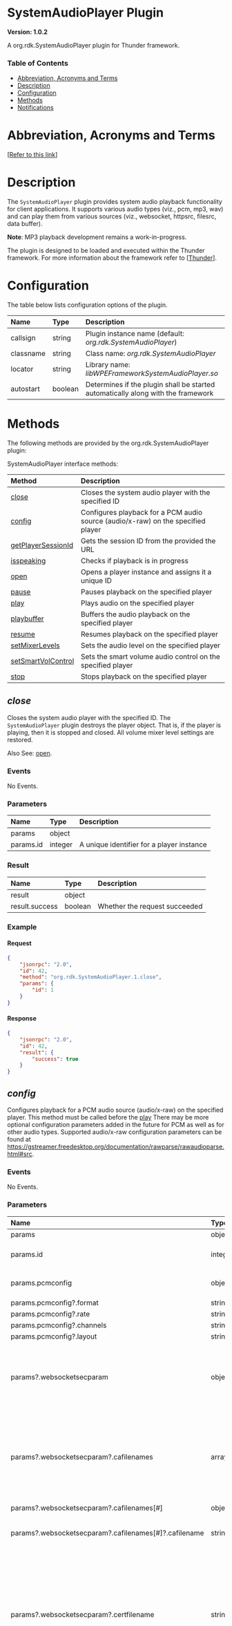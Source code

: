 <!-- Generated automatically, DO NOT EDIT! -->
<a name="SystemAudioPlayer_Plugin"></a>
# SystemAudioPlayer Plugin

**Version: 1.0.2**

A org.rdk.SystemAudioPlayer plugin for Thunder framework.

### Table of Contents

- [Abbreviation, Acronyms and Terms](#Abbreviation,_Acronyms_and_Terms)
- [Description](#Description)
- [Configuration](#Configuration)
- [Methods](#Methods)
- [Notifications](#Notifications)

<a name="Abbreviation,_Acronyms_and_Terms"></a>
# Abbreviation, Acronyms and Terms

[[Refer to this link](userguide/scope.md)]

<a name="Description"></a>
# Description

The `SystemAudioPlayer` plugin provides system audio playback functionality for client applications. It supports various audio types (viz., pcm, mp3, wav) and can play them from various sources (viz., websocket, httpsrc, filesrc, data buffer).  

**Note**: MP3 playback development remains a work-in-progress.

The plugin is designed to be loaded and executed within the Thunder framework. For more information about the framework refer to [[Thunder](#Thunder)].

<a name="Configuration"></a>
# Configuration

The table below lists configuration options of the plugin.

| Name | Type | Description |
| :-------- | :-------- | :-------- |
| callsign | string | Plugin instance name (default: *org.rdk.SystemAudioPlayer*) |
| classname | string | Class name: *org.rdk.SystemAudioPlayer* |
| locator | string | Library name: *libWPEFrameworkSystemAudioPlayer.so* |
| autostart | boolean | Determines if the plugin shall be started automatically along with the framework |

<a name="Methods"></a>
# Methods

The following methods are provided by the org.rdk.SystemAudioPlayer plugin:

SystemAudioPlayer interface methods:

| Method | Description |
| :-------- | :-------- |
| [close](#close) | Closes the system audio player with the specified ID |
| [config](#config) | Configures playback for a PCM audio source (audio/x-raw) on the specified player |
| [getPlayerSessionId](#getPlayerSessionId) | Gets the session ID from the provided the URL |
| [isspeaking](#isspeaking) | Checks if playback is in progress |
| [open](#open) | Opens a player instance and assigns it a unique ID |
| [pause](#pause) | Pauses playback on the specified player |
| [play](#play) | Plays audio on the specified player |
| [playbuffer](#playbuffer) | Buffers the audio playback on the specified player |
| [resume](#resume) | Resumes playback on the specified player |
| [setMixerLevels](#setMixerLevels) | Sets the audio level on the specified player |
| [setSmartVolControl](#setSmartVolControl) | Sets the smart volume audio control on the specified player |
| [stop](#stop) | Stops playback on the specified player |


<a name="close"></a>
## *close*

Closes the system audio player with the specified ID. The `SystemAudioPlayer` plugin destroys the player object. That is, if the player is playing, then it is stopped and closed. All volume mixer level settings are restored. 

 Also See: [open](#open).
 
### Events 

 No Events.

### Parameters

| Name | Type | Description |
| :-------- | :-------- | :-------- |
| params | object |  |
| params.id | integer | A unique identifier for a player instance |

### Result

| Name | Type | Description |
| :-------- | :-------- | :-------- |
| result | object |  |
| result.success | boolean | Whether the request succeeded |

### Example

#### Request

```json
{
    "jsonrpc": "2.0",
    "id": 42,
    "method": "org.rdk.SystemAudioPlayer.1.close",
    "params": {
        "id": 1
    }
}
```

#### Response

```json
{
    "jsonrpc": "2.0",
    "id": 42,
    "result": {
        "success": true
    }
}
```

<a name="config"></a>
## *config*

Configures playback for a PCM audio source (audio/x-raw) on the specified player. This method must be called before the [play](#play)  There may be more optional configuration parameters added in the future for PCM as well as for other audio types. Supported audio/x-raw configuration parameters can be found at https://gstreamer.freedesktop.org/documentation/rawparse/rawaudioparse.html#src.
 
### Events 

 No Events.

### Parameters

| Name | Type | Description |
| :-------- | :-------- | :-------- |
| params | object |  |
| params.id | integer | A unique identifier for a player instance |
| params.pcmconfig | object | PCM configuration properties |
| params.pcmconfig?.format | string | <sup>*(optional)*</sup>  |
| params.pcmconfig?.rate | string | <sup>*(optional)*</sup>  |
| params.pcmconfig?.channels | string | <sup>*(optional)*</sup>  |
| params.pcmconfig?.layout | string | <sup>*(optional)*</sup>  |
| params?.websocketsecparam | object | <sup>*(optional)*</sup> Parameters that are needed to establish a secured websocket connection |
| params?.websocketsecparam?.cafilenames | array | <sup>*(optional)*</sup> A list of Certificate Authorities file names. If empty, code will try to load CAs from default system path for wss connection |
| params?.websocketsecparam?.cafilenames[#] | object | <sup>*(optional)*</sup>  |
| params?.websocketsecparam?.cafilenames[#]?.cafilename | string | <sup>*(optional)*</sup> A certificate file name in pem format |
| params?.websocketsecparam?.certfilename | string | <sup>*(optional)*</sup> Full file name of cert file in pem format. If a file name is not provided, then the other end of the communication needs to be configured to not validate a client certificate |
| params?.websocketsecparam?.keyfilename | string | <sup>*(optional)*</sup> Full file name of key file in pem format. A key file name must be provided if the certificate file name is provided |

### Result

| Name | Type | Description |
| :-------- | :-------- | :-------- |
| result | object |  |
| result.success | boolean | Whether the request succeeded |

### Example

#### Request

```json
{
    "jsonrpc": "2.0",
    "id": 42,
    "method": "org.rdk.SystemAudioPlayer.1.config",
    "params": {
        "id": 1,
        "pcmconfig": {
            "format": "S16LE",
            "rate": "22050",
            "channels": "1",
            "layout": "interleaved"
        },
        "websocketsecparam": {
            "cafilenames": [
                {
                    "cafilename": "/etc/ssl/certs/Xfinity_Subscriber_ECC_Root.pem"
                }
            ],
            "certfilename": "...",
            "keyfilename": "..."
        }
    }
}
```

#### Response

```json
{
    "jsonrpc": "2.0",
    "id": 42,
    "result": {
        "success": true
    }
}
```

<a name="getPlayerSessionId"></a>
## *getPlayerSessionId*

Gets the session ID from the provided the URL. The session is the ID returned in open cal. 
 
### Events 

 No Events .

### Parameters

| Name | Type | Description |
| :-------- | :-------- | :-------- |
| params | object |  |
| params.url | string | The URL for returning the session ID |

### Result

| Name | Type | Description |
| :-------- | :-------- | :-------- |
| result | object |  |
| result.sessionId | integer | A unique identifier for a player instance |
| result.success | boolean | Whether the request succeeded |

### Example

#### Request

```json
{
    "jsonrpc": "2.0",
    "id": 42,
    "method": "org.rdk.SystemAudioPlayer.1.getPlayerSessionId",
    "params": {
        "url": "http://localhost:50050/nuanceEve/tts?voice=ava&language=en-US&rate=50&text=SETTINGS"
    }
}
```

#### Response

```json
{
    "jsonrpc": "2.0",
    "id": 42,
    "result": {
        "sessionId": 1,
        "success": true
    }
}
```

<a name="isspeaking"></a>
## *isspeaking*

Checks if playback is in progress.
 
### Events 

 No Events.

### Parameters

| Name | Type | Description |
| :-------- | :-------- | :-------- |
| params | object |  |
| params.id | integer | A unique identifier for a player instance |

### Result

| Name | Type | Description |
| :-------- | :-------- | :-------- |
| result | object |  |
| result.success | boolean | Whether the request succeeded |

### Example

#### Request

```json
{
    "jsonrpc": "2.0",
    "id": 42,
    "method": "org.rdk.SystemAudioPlayer.1.isspeaking",
    "params": {
        "id": 1
    }
}
```

#### Response

```json
{
    "jsonrpc": "2.0",
    "id": 42,
    "result": {
        "success": true
    }
}
```

<a name="open"></a>
## *open*

Opens a player instance and assigns it a unique ID. The player ID is used to reference the player when calling other methods.  

**Note**: The `SystemAudioPlayer` plugin can have a maximum of 1 system and 1 application play mode player at a time.  

Also See: [close](#close).
 
### Events 

 No Events.

### Parameters

| Name | Type | Description |
| :-------- | :-------- | :-------- |
| params | object |  |
| params.audiotype | string | The audio type. If the audio type is `pcm`, then the application is expected to also provide the format using the `playmode` parameter. The `playmode` parameter is ignored for the other audio types. (must be one of the following: *pcm*, *mp3*, *wav*) |
| params.sourcetype | string | The source type (must be one of the following: *data*, *httpsrc*, *filesrc*, *websocket*) |
| params.playmode | string | The play mode. The play mode is only set if the `audiotype` parameter is set to `pcm`. (must be one of the following: *system*, *app*) |

### Result

| Name | Type | Description |
| :-------- | :-------- | :-------- |
| result | object |  |
| result.id | integer | A unique identifier for a player instance |
| result.success | boolean | Whether the request succeeded |

### Example

#### Request

```json
{
    "jsonrpc": "2.0",
    "id": 42,
    "method": "org.rdk.SystemAudioPlayer.1.open",
    "params": {
        "audiotype": "pcm",
        "sourcetype": "websocket",
        "playmode": "system"
    }
}
```

#### Response

```json
{
    "jsonrpc": "2.0",
    "id": 42,
    "result": {
        "id": 1,
        "success": true
    }
}
```

<a name="pause"></a>
## *pause*

Pauses playback on the specified player. Pause is only supported for HTTP and file source types.
 
### Events 
| Event | Description | 
| :----------- | :----------- |
| `onsapevents:PLAYBACK_PAUSED`| Triggered if the playback paused on the specified player.|.

Also see: [onsapevents](#onsapevents)

### Parameters

| Name | Type | Description |
| :-------- | :-------- | :-------- |
| params | object |  |
| params.id | integer | A unique identifier for a player instance |

### Result

| Name | Type | Description |
| :-------- | :-------- | :-------- |
| result | object |  |
| result.success | boolean | Whether the request succeeded |

### Example

#### Request

```json
{
    "jsonrpc": "2.0",
    "id": 42,
    "method": "org.rdk.SystemAudioPlayer.1.pause",
    "params": {
        "id": 1
    }
}
```

#### Response

```json
{
    "jsonrpc": "2.0",
    "id": 42,
    "result": {
        "success": true
    }
}
```

<a name="play"></a>
## *play*

Plays audio on the specified player.  

**Note**: If a player is using one play mode and another player tries to play audio using the same play mode, then an error returns indicating that the hardware resource has already been acquired by the session and includes the player ID.
 
### Events 
| Event | Description | 
| :----------- | :----------- |
| `onsapevents:PLAYBACK_STARTED`| Triggered if the playback is started to play on the specified player.|
| `onsapevents:PLAYBACK_FINISHED`| Triggered if the playback is finished  normally on the specified player.|.

Also see: [onsapevents](#onsapevents)

### Parameters

| Name | Type | Description |
| :-------- | :-------- | :-------- |
| params | object |  |
| params.id | integer | A unique identifier for a player instance |
| params.url | string | The source URL. If no port number is provided for a web socket source, then the player uses `40001` as the default port  |

### Result

| Name | Type | Description |
| :-------- | :-------- | :-------- |
| result | object |  |
| result.success | boolean | Whether the request succeeded |

### Example

#### Request

```json
{
    "jsonrpc": "2.0",
    "id": 42,
    "method": "org.rdk.SystemAudioPlayer.1.play",
    "params": {
        "id": 1,
        "url": "http://localhost:50050/nuanceEve/tts?voice=ava&language=en-US&rate=50&text=SETTINGS"
    }
}
```

#### Response

```json
{
    "jsonrpc": "2.0",
    "id": 42,
    "result": {
        "success": true
    }
}
```

<a name="playbuffer"></a>
## *playbuffer*

Buffers the audio playback on the specified player.
 
### Events 
| Event | Description | 
| :----------- | :----------- |
| `onsapevents:NEED_DATA`| Triggered if  the buffer needs more data to play|.

Also see: [onsapevents](#onsapevents)

### Parameters

| Name | Type | Description |
| :-------- | :-------- | :-------- |
| params | object |  |
| params.id | integer | A unique identifier for a player instance |
| params.data | string | Size of the buffer |

### Result

| Name | Type | Description |
| :-------- | :-------- | :-------- |
| result | object |  |
| result.success | boolean | Whether the request succeeded |

### Example

#### Request

```json
{
    "jsonrpc": "2.0",
    "id": 42,
    "method": "org.rdk.SystemAudioPlayer.1.playbuffer",
    "params": {
        "id": 1,
        "data": "180"
    }
}
```

#### Response

```json
{
    "jsonrpc": "2.0",
    "id": 42,
    "result": {
        "success": true
    }
}
```

<a name="resume"></a>
## *resume*

Resumes playback on the specified player. Resume is only supported for HTTP and file source types.
 
### Events 
| Event | Description | 
| :----------- | :----------- |
| `onsapevents:PLAYBACK_RESUMED`| Triggered if the playback resumed on the specified player.|.

Also see: [onsapevents](#onsapevents)

### Parameters

| Name | Type | Description |
| :-------- | :-------- | :-------- |
| params | object |  |
| params.id | integer | A unique identifier for a player instance |

### Result

| Name | Type | Description |
| :-------- | :-------- | :-------- |
| result | object |  |
| result.success | boolean | Whether the request succeeded |

### Example

#### Request

```json
{
    "jsonrpc": "2.0",
    "id": 42,
    "method": "org.rdk.SystemAudioPlayer.1.resume",
    "params": {
        "id": 1
    }
}
```

#### Response

```json
{
    "jsonrpc": "2.0",
    "id": 42,
    "result": {
        "success": true
    }
}
```

<a name="setMixerLevels"></a>
## *setMixerLevels*

Sets the audio level on the specified player. The `SystemAudioPlayer` plugin can control the volume of the content being played back as well as the primary program audio; thus, an application can duck down the volume on the primary program audio when system audio is played and then restore it back when the system audio playback is complete.
 
### Events 

 No Events.

### Parameters

| Name | Type | Description |
| :-------- | :-------- | :-------- |
| params | object |  |
| params.id | integer | A unique identifier for a player instance |
| params.primaryVolume | string | The primary volume. Valid values are `0` to `100` where `0` is the minimum and `100` is the maximum volume. A value of `0` indicates that the user will not hear any audio during playback |
| params.playerVolume | string | The player volume. Valid values are `0` to `100` where `0` is the minimum and `100` is the maximum volume. A value of `0` indicates that the user will not hear any audio during playback |

### Result

| Name | Type | Description |
| :-------- | :-------- | :-------- |
| result | object |  |
| result.success | boolean | Whether the request succeeded |

### Example

#### Request

```json
{
    "jsonrpc": "2.0",
    "id": 42,
    "method": "org.rdk.SystemAudioPlayer.1.setMixerLevels",
    "params": {
        "id": 1,
        "primaryVolume": "20",
        "playerVolume": "7"
    }
}
```

#### Response

```json
{
    "jsonrpc": "2.0",
    "id": 42,
    "result": {
        "success": true
    }
}
```

<a name="setSmartVolControl"></a>
## *setSmartVolControl*

Sets the smart volume audio control on the specified player. The plugin can control the smart volume of the content being played back as well as the primary program audio; thus, an application can duck down the volume on the primary program audio when system audio is played and then restore it back when the system audio playback is complete.
 
### Events 

 No Events.

### Parameters

| Name | Type | Description |
| :-------- | :-------- | :-------- |
| params | object |  |
| params.id | integer | A unique identifier for a player instance |
| params.enable | boolean | Enables or disables smart volume control |
| params.playerAudioLevelThreshold | number | The minimum audio level threshold in the player source stream above which smart audio mixing detection is triggered. Range: 0 to 1 (in real number) |
| params.playerDetectTimeMs | integer | The duration that the `playerAudioLevelThreshold` value must be detected before primary audio ducking is started. Range: Above 0 (in milliseconds) |
| params.playerHoldTimeMs | integer | The duration that primary audio ducking is enabled after the 'playerAudioLevelThreshold' value is no longer met and before primary audio ducking is stopped. Range: Above 0 (in milliseconds) |
| params.primaryDuckingPercent | integer | The percentage to duck the primary audio volume. If `setMixerLevels` has been called, then this percentage is scaled to the `params.primVolume` range. Range: 0 to 100 (in percentage)  |

### Result

| Name | Type | Description |
| :-------- | :-------- | :-------- |
| result | object |  |
| result.success | boolean | Whether the request succeeded |

### Example

#### Request

```json
{
    "jsonrpc": "2.0",
    "id": 42,
    "method": "org.rdk.SystemAudioPlayer.1.setSmartVolControl",
    "params": {
        "id": 1,
        "enable": true,
        "playerAudioLevelThreshold": 0.1,
        "playerDetectTimeMs": 200,
        "playerHoldTimeMs": 1000,
        "primaryDuckingPercent": 1
    }
}
```

#### Response

```json
{
    "jsonrpc": "2.0",
    "id": 42,
    "result": {
        "success": true
    }
}
```

<a name="stop"></a>
## *stop*

Stops playback on the specified player.
 
### Events 

 No Events.

### Parameters

| Name | Type | Description |
| :-------- | :-------- | :-------- |
| params | object |  |
| params.id | integer | A unique identifier for a player instance |

### Result

| Name | Type | Description |
| :-------- | :-------- | :-------- |
| result | object |  |
| result.success | boolean | Whether the request succeeded |

### Example

#### Request

```json
{
    "jsonrpc": "2.0",
    "id": 42,
    "method": "org.rdk.SystemAudioPlayer.1.stop",
    "params": {
        "id": 1
    }
}
```

#### Response

```json
{
    "jsonrpc": "2.0",
    "id": 42,
    "result": {
        "success": true
    }
}
```

<a name="Notifications"></a>
# Notifications

Notifications are autonomous events, triggered by the internals of the implementation, and broadcasted via JSON-RPC to all registered observers. Refer to [[Thunder](#Thunder)] for information on how to register for a notification.

The following events are provided by the org.rdk.SystemAudioPlayer plugin:

SystemAudioPlayer interface events:

| Event | Description |
| :-------- | :-------- |
| [onsapevents](#onsapevents) | Triggered during playback for each player |


<a name="onsapevents"></a>
## *onsapevents*

Triggered during playback for each player. Events from each player are broadcast to all registered clients. The client is responsible for checking the player `id` attribute and discarding events for unwanted players. 

### Notifications  

The following events are supported.  
| Event Name | Description |  
| :-------- | :-------- |  
| PLAYBACK_STARTED| Triggered when playback starts  |  
| PLAYBACK_FINISHED | Triggered when playback finishes normally. **Note**: Web socket playback is continuous and does not receive the `PLAYBACK_FINISHED` event until the stream contains `EOS`. |  
| PLAYBACK_PAUSED| Triggered when playback is paused | 
 |PLAYBACK_RESUMED | Triggered when playback resumes |  
| NETWORK_ERROR | Triggered when a playback network error occurs (httpsrc/web socket) |  
| PLAYBACK_ERROR| Triggered when any other playback error occurs (internal issue)|  
| NEED_DATA|  Triggered when the buffer needs more data to play|.

### Parameters

| Name | Type | Description |
| :-------- | :-------- | :-------- |
| params | object |  |
| params.id | integer | A unique identifier for a player instance |
| params.event | string | A playback event |

### Example

```json
{
    "jsonrpc": "2.0",
    "method": "client.events.1.onsapevents",
    "params": {
        "id": 1,
        "event": "PLAYBACK_STARTED"
    }
}
```

